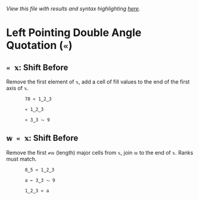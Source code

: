 *View this file with results and syntax highlighting [here](https://mlochbaum.github.io/BQN/help/shiftbefore.html).*

# Left Pointing Double Angle Quotation (`«`)

## `« 𝕩`: Shift Before

Remove the first element of `𝕩`,  add a cell of fill values to the end of the first axis of `𝕩`.

           78 « 1‿2‿3

           « 1‿2‿3

           « 3‿3 ⥊ 9



## `𝕨 « 𝕩`: Shift Before

Remove the first `≠𝕨` (length) major cells from `𝕩`, join `𝕨` to the end of `𝕩`. Ranks must match.

           8‿5 « 1‿2‿3

           a ← 3‿3 ⥊ 9

           1‿2‿3 « a
